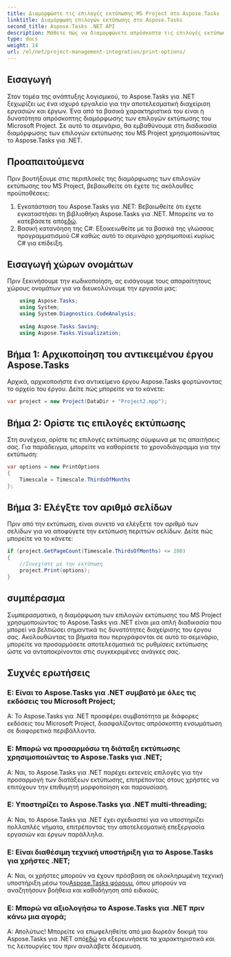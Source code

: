 ```yaml
---
title: Διαμορφώστε τις επιλογές εκτύπωσης MS Project στο Aspose.Tasks
linktitle: Διαμόρφωση επιλογών εκτύπωσης στο Aspose.Tasks
second_title: Aspose.Tasks .NET API
description: Μάθετε πώς να διαμορφώνετε απρόσκοπτα τις επιλογές εκτύπωσης του MS Project χρησιμοποιώντας το Aspose.Tasks για .NET. Βελτιώστε τις δυνατότητες διαχείρισης του έργου σας.
type: docs
weight: 14
url: /el/net/project-management-integration/print-options/
---
```

## Εισαγωγή
Στον τομέα της ανάπτυξης λογισμικού, το Aspose.Tasks για .NET ξεχωρίζει ως ένα ισχυρό εργαλείο για την αποτελεσματική διαχείριση εργασιών και έργων. Ένα από τα βασικά χαρακτηριστικά του είναι η δυνατότητα απρόσκοπτης διαμόρφωσης των επιλογών εκτύπωσης του Microsoft Project. Σε αυτό το σεμινάριο, θα εμβαθύνουμε στη διαδικασία διαμόρφωσης των επιλογών εκτύπωσης του MS Project χρησιμοποιώντας το Aspose.Tasks για .NET.
## Προαπαιτούμενα
Πριν βουτήξουμε στις περιπλοκές της διαμόρφωσης των επιλογών εκτύπωσης του MS Project, βεβαιωθείτε ότι έχετε τις ακόλουθες προϋποθέσεις:
1.  Εγκατάσταση του Aspose.Tasks για .NET: Βεβαιωθείτε ότι έχετε εγκαταστήσει τη βιβλιοθήκη Aspose.Tasks για .NET. Μπορείτε να το κατεβάσετε από[εδώ](https://releases.aspose.com/tasks/net/).
2. Βασική κατανόηση της C#: Εξοικειωθείτε με τα βασικά της γλώσσας προγραμματισμού C# καθώς αυτό το σεμινάριο χρησιμοποιεί κυρίως C# για επίδειξη.

## Εισαγωγή χώρων ονομάτων
Πριν ξεκινήσουμε την κωδικοποίηση, ας εισάγουμε τους απαραίτητους χώρους ονομάτων για να διευκολύνουμε την εργασία μας:
```csharp
    using Aspose.Tasks;
    using System;
    using System.Diagnostics.CodeAnalysis;
    
    using Aspose.Tasks.Saving;
    using Aspose.Tasks.Visualization;
```

## Βήμα 1: Αρχικοποίηση του αντικειμένου έργου Aspose.Tasks
Αρχικά, αρχικοποιήστε ένα αντικείμενο έργου Aspose.Tasks φορτώνοντας το αρχείο του έργου. Δείτε πώς μπορείτε να το κάνετε:
```csharp
var project = new Project(DataDir + "Project2.mpp");
```
## Βήμα 2: Ορίστε τις επιλογές εκτύπωσης
Στη συνέχεια, ορίστε τις επιλογές εκτύπωσης σύμφωνα με τις απαιτήσεις σας. Για παράδειγμα, μπορείτε να καθορίσετε το χρονοδιάγραμμα για την εκτύπωση:
```csharp
var options = new PrintOptions
{
    Timescale = Timescale.ThirdsOfMonths
};
```
## Βήμα 3: Ελέγξτε τον αριθμό σελίδων
Πριν από την εκτύπωση, είναι συνετό να ελέγξετε τον αριθμό των σελίδων για να αποφύγετε την εκτύπωση περιττών σελίδων. Δείτε πώς μπορείτε να το κάνετε:
```csharp
if (project.GetPageCount(Timescale.ThirdsOfMonths) <= 280)
{
    //Συνεχίστε με την εκτύπωση
    project.Print(options);
}
```

## συμπέρασμα
Συμπερασματικά, η διαμόρφωση των επιλογών εκτύπωσης του MS Project χρησιμοποιώντας το Aspose.Tasks για .NET είναι μια απλή διαδικασία που μπορεί να βελτιώσει σημαντικά τις δυνατότητες διαχείρισης του έργου σας. Ακολουθώντας τα βήματα που περιγράφονται σε αυτό το σεμινάριο, μπορείτε να προσαρμόσετε αποτελεσματικά τις ρυθμίσεις εκτύπωσης ώστε να ανταποκρίνονται στις συγκεκριμένες ανάγκες σας.
## Συχνές ερωτήσεις
### Ε: Είναι το Aspose.Tasks για .NET συμβατό με όλες τις εκδόσεις του Microsoft Project;
Α: Το Aspose.Tasks για .NET προσφέρει συμβατότητα με διάφορες εκδόσεις του Microsoft Project, διασφαλίζοντας απρόσκοπτη ενσωμάτωση σε διαφορετικά περιβάλλοντα.
### Ε: Μπορώ να προσαρμόσω τη διάταξη εκτύπωσης χρησιμοποιώντας το Aspose.Tasks για .NET;
Α: Ναι, το Aspose.Tasks για .NET παρέχει εκτενείς επιλογές για την προσαρμογή των διατάξεων εκτύπωσης, επιτρέποντας στους χρήστες να επιτύχουν την επιθυμητή μορφοποίηση και παρουσίαση.
### Ε: Υποστηρίζει το Aspose.Tasks για .NET multi-threading;
Α: Ναι, το Aspose.Tasks για .NET έχει σχεδιαστεί για να υποστηρίζει πολλαπλές νήματα, επιτρέποντας την αποτελεσματική επεξεργασία εργασιών και έργων παράλληλα.
### Ε: Είναι διαθέσιμη τεχνική υποστήριξη για το Aspose.Tasks για χρήστες .NET;
 Α: Ναι, οι χρήστες μπορούν να έχουν πρόσβαση σε ολοκληρωμένη τεχνική υποστήριξη μέσω του[Aspose.Tasks φόρουμ](https://forum.aspose.com/c/tasks/15), όπου μπορούν να αναζητήσουν βοήθεια και καθοδήγηση από ειδικούς.
### Ε: Μπορώ να αξιολογήσω το Aspose.Tasks για .NET πριν κάνω μια αγορά;
 Α: Απολύτως! Μπορείτε να επωφεληθείτε από μια δωρεάν δοκιμή του Aspose.Tasks για .NET από[εδώ](https://releases.aspose.com/) να εξερευνήσετε τα χαρακτηριστικά και τις λειτουργίες του πριν αναλάβετε δέσμευση.